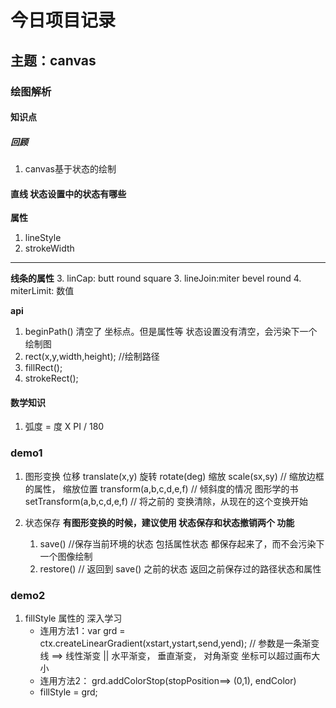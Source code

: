 # 今日项目记录
## 主题：canvas
### 绘图解析

#### 知识点
##### 回顾
1. canvas基于状态的绘制

#### 直线 状态设置中的状态有哪些
**属性**
1. lineStyle
2. strokeWidth

---
**线条的属性**
3. linCap: butt round square
3. lineJoin:miter bevel round 
4. miterLimit: 数值

**api**
1. beginPath() 清空了 坐标点。但是属性等 状态设置没有清空，会污染下一个绘制图
2. rect(x,y,width,height); //绘制路径
3. fillRect();
4. strokeRect();

#### 数学知识
1. 弧度 = 度 X PI / 180

### demo1
1. 图形变换
    位移 translate(x,y)
    旋转 rotate(deg)
    缩放 scale(sx,sy) // 缩放边框的属性， 缩放位置
        transform(a,b,c,d,e,f) // 倾斜度的情况   图形学的书
        setTransform(a,b,c,d,e,f) // 将之前的 变换清除，从现在的这个变换开始

2. 状态保存
    **有图形变换的时候，建议使用 状态保存和状态撤销两个 功能**
    1. save() //保存当前环境的状态 包括属性状态 都保存起来了，而不会污染下一个图像绘制
    2. restore() // 返回到 save() 之前的状态  返回之前保存过的路径状态和属性

### demo2
1. fillStyle 属性的 深入学习
    - 连用方法1：var grd = ctx.createLinearGradient(xstart,ystart,send,yend); // 参数是一条渐变线 ==> 线性渐变 || 水平渐变， 垂直渐变， 对角渐变  坐标可以超过画布大小
    - 连用方法2： grd.addColorStop(stopPosition==> (0,1), endColor)
    -  fillStyle = grd;

